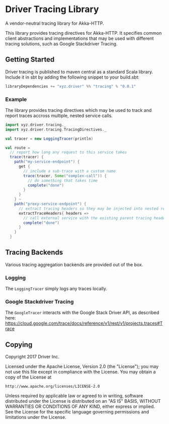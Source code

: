 # Driver Tracing Library

A vendor-neutral tracing library for Akka-HTTP.

This library provides tracing directives for Akka-HTTP. It specifies
common client abstractions and implementations that may be used with
different tracing solutions, such as Google Stackdriver Tracing.

## Getting Started

Driver tracing is published to maven central as a standard Scala
library. Include it in sbt by adding the following snippet to your
build.sbt:

```scala
libraryDependencies += "xyz.driver" %% "tracing" % "0.0.1"
```

### Example

The library provides tracing directives which may be used to track and
report traces accross multiple, nested service calls.

```scala
import xyz.driver.tracing._
import xyz.driver.tracing.TracingDirectives._

val tracer = new LoggingTracer(println)

val route =
  // report how long any request to this service takes
  trace(tracer) {
    path("my-service-endpoint") {
      get {
        // include a sub-trace with a custom name
        trace(tracer, Some("complex-call")) {
          // do something that takes time
          complete("done")
        }
      }
    } ~
    path("proxy-service-endpoint") {
      // extract tracing headers so they may be injected into nested requests
      extractTraceHeaders{ headers =>
        // call external service with the existing parent tracing headers
        complete("done")
      }
    }
  }
```

## Tracing Backends
Various tracing aggregation backends are provided out of the box.

### Logging
The `LoggingTracer` simply logs any traces locally.

### Google Stackdriver Tracing
The `GoogleTracer` interacts with the Google Stack Driver API, as described here:
https://cloud.google.com/trace/docs/reference/v1/rest/v1/projects.traces#Trace

## Copying
Copyright 2017 Driver Inc.

Licensed under the Apache License, Version 2.0 (the "License");
you may not use this file except in compliance with the License.
You may obtain a copy of the License at

    http://www.apache.org/licenses/LICENSE-2.0

Unless required by applicable law or agreed to in writing, software
distributed under the License is distributed on an "AS IS" BASIS,
WITHOUT WARRANTIES OR CONDITIONS OF ANY KIND, either express or implied.
See the License for the specific language governing permissions and
limitations under the License.

